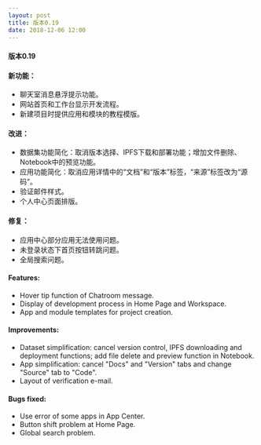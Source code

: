 ```yaml
---
layout: post
title: 版本0.19
date: 2018-12-06 12:00
---
```

#### 版本0.19
#### 新功能：
- 聊天室消息悬浮提示功能。
- 网站首页和工作台显示开发流程。
- 新建项目时提供应用和模块的教程模版。

#### 改进：
- 数据集功能简化：取消版本选择、IPFS下载和部署功能；增加文件删除、Notebook中的预览功能。
- 应用功能简化：取消应用详情中的“文档”和“版本”标签，“来源”标签改为“源码”。
- 验证邮件样式。
- 个人中心页面排版。

#### 修复：
- 应用中心部分应用无法使用问题。
- 未登录状态下首页按钮转跳问题。
- 全局搜索问题。

#### Features:
- Hover tip function of Chatroom message.
- Display of development process in Home Page and Workspace.
- App and module templates for project creation.

#### Improvements:
- Dataset simplification: cancel version control, IPFS downloading and deployment functions; add file delete and preview function in Notebook.
- App simplification: cancel "Docs" and "Version" tabs and change "Source" tab to "Code".
- Layout of verification e-mail.

#### Bugs fixed:
- Use error of some apps in App Center.
- Button shift problem at Home Page.
- Global search problem.
